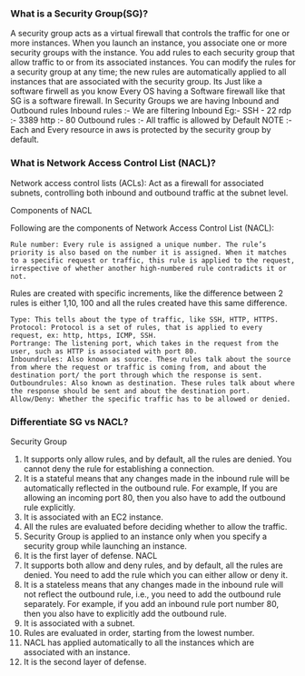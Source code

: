 ### What is a Security Group(SG)?
A security group acts as a virtual firewall that controls the traffic for one or more instances.
When you launch an instance, you associate one or more security groups with the instance.
You add rules to each security group that allow traffic to or from its associated instances.
You can modify the rules for a security group at any time; the new rules are automatically applied 
to all instances that are associated with the security group.
Its Just like a software firwell as you know Every OS having a Software firewall like that SG is a 
software firewall.
In Security Groups we are having Inbound and Outbound rules
Inbound rules :- We are filtering Inbound
Eg:- SSH - 22
rdp :- 3389
http :- 80
Outbound rules :- All traffic is allowed by Default 
NOTE :- Each and Every resource in aws is protected by the security group by default.

### What is Network Access Control List (NACL)?

Network access control lists (ACLs): Act as a firewall for associated subnets, controlling both inbound and outbound traffic at the subnet level.

Components of NACL

Following are the components of Network Access Control List (NACL): 

    Rule number: Every rule is assigned a unique number. The rule’s priority is also based on the number it is assigned. When it matches to a specific request or traffic, this rule is applied to the request, irrespective of whether another high-numbered rule contradicts it or not.  

Rules are created with specific increments, like the difference between 2 rules is either 1,10, 100 and all the rules created have this same difference.  

    Type: This tells about the type of traffic, like SSH, HTTP, HTTPS.  
    Protocol: Protocol is a set of rules, that is applied to every request, ex: http, https, ICMP, SSH. 
    Portrange: The listening port, which takes in the request from the user, such as HTTP is associated with port 80.  
    Inboundrules: Also known as source. These rules talk about the source from where the request or traffic is coming from, and about the destination port/ the port through which the response is sent.  
    Outboundrules: Also known as destination. These rules talk about where the response should be sent and about the destination port.  
    Allow/Deny: Whether the specific traffic has to be allowed or denied.  

### Differentiate SG vs NACL?
Security Group
1) It supports only allow rules, and by default, all the rules are denied. You    cannot deny the rule for establishing a connection.
2) It is a stateful means that any changes made in the inbound rule will be    automatically reflected in the outbound rule. For example, If you are      allowing an incoming port 80, then you also have to add the outbound rule      explicitly.
3) It is associated with an EC2 instance.
4) All the rules are evaluated before deciding whether to allow the traffic.
5) Security Group is applied to an instance only when you specify a security    group while launching an instance.
6) It is the first layer of defense.
NACL
1) It supports both allow and deny rules, and by default, all the rules are    denied. You need to add the rule which you can either allow or deny it.
2) It is a stateless means that any changes made in the inbound rule will not    reflect the outbound rule, i.e., you need to add the outbound rule    separately. For example, if you add an inbound rule port number 80, then you    also have to explicitly add the outbound rule.
3) It is associated with a subnet.
4) Rules are evaluated in order, starting from the lowest number.
5) NACL has applied automatically to all the instances which are associated    with an instance.
6) It is the second layer of defense.



